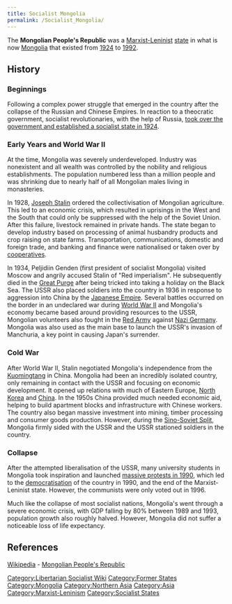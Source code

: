```yaml
---
title: Socialist Mongolia
permalink: /Socialist_Mongolia/
---
```


The **Mongolian People's Republic** was a
[Marxist-Leninist](Marxist-Leninism "wikilink")
[state](List_of_States "wikilink") in what is now
[Mongolia](Mongolia "wikilink") that existed from
[1924](Revolutions_of_1916_-_1923 "wikilink") to
[1992](Revolutions_of_1986_-_1994 "wikilink").

## History

### Beginnings

Following a complex power struggle that emerged in the country after the
collapse of the Russian and Chinese Empires. In reaction to a theocratic
government, socialist revolutionaries, with the help of Russia, [took
over the government and established a socialist state in
1924](Mongolian_Revolution_(1921) "wikilink").

### Early Years and World War II

At the time, Mongolia was severely underdeveloped. Industry was
nonexistent and all wealth was controlled by the nobility and religious
establishments. The population numbered less than a million people and
was shrinking due to nearly half of all Mongolian males living in
monasteries.

In 1928, [Joseph Stalin](Joseph_Stalin "wikilink") ordered the
collectivisation of Mongolian agriculture. This led to an economic
crisis, which resulted in uprisings in the West and the South that could
only be suppressed with the help of the Soviet Union. After this
failure, livestock remained in private hands. The state began to develop
industry based on processing of animal husbandry products and crop
raising on state farms. Transportation, communications, domestic and
foreign trade, and banking and finance were nationalised or taken over
by [cooperatives](Cooperative "wikilink").

In 1934, Peljidiin Genden (first president of socialist Mongolia)
visited Moscow and angrily accused Stalin of "Red imperialism". He
subsequently died in the [Great Purge](Great_Purge_(USSR) "wikilink")
after being tricked into taking a holiday on the Black Sea. The USSR
also placed soldiers into the country in 1936 in response to aggression
into China by the [Japanese Empire](Japanese_Empire "wikilink"). Several
battles occurred on the border in an undeclared war during [World War
II](World_War_II "wikilink") and Mongolia's economy became based around
providing resources to the USSR, Mongolian volunteers also fought in the
[Red Army](Red_Army_(USSR) "wikilink") against [Nazi
Germany](Nazi_Germany "wikilink"). Mongolia was also used as the main
base to launch the USSR's invasion of Manchuria, a key point in causing
Japan's surrender.

### Cold War

After World War II, Stalin negotiated Mongolia's independence from the
[Kuomingtang](Kuomingtang "wikilink") in China. Mongolia had been an
incredibly isolated country, only remaining in contact with the USSR and
focusing on economic development. It opened up relations with much of
Eastern Europe, [North Korea](North_Korea "wikilink") and
[China](China "wikilink"). In the 1950s China provided much needed
economic aid, helping to build apartment blocks and infrastructure with
Chinese workers. The country also began massive investment into mining,
timber processing and consumer goods production. However, during the
[Sino-Soviet Split](Sino-Soviet_Split "wikilink"), Mongolia firmly sided
with the USSR and the USSR stationed soldiers in the country.

### Collapse

After the attempted liberalisation of the USSR, many university students
in Mongolia took inspiration and launched [massive protests in
1990](Mongolian_Revolution_(1990) "wikilink"), which led to the
[democratisation](democratisation "wikilink") of the country in 1990,
and the end of the Marxist-Leninist state. However, the communists were
only voted out in 1996.

Much like the collapse of most socialist nations, Mongolia's went
through a severe economic crisis, with GDP falling by 80% between 1989
and 1993, population growth also roughly halved. However, Mongolia did
not suffer a noticeable loss of life expectancy.

## References

[Wikipedia](Wikipedia "wikilink") - [Mongolian People's
Republic](https://en.wikipedia.org/wiki/Mongolian_People%27s_Republic)

[Category:Libertarian Socialist
Wiki](Category:Libertarian_Socialist_Wiki "wikilink") [Category:Former
States](Category:Former_States "wikilink")
[Category:Mongolia](Category:Mongolia "wikilink") [Category:Northern
Asia](Category:Northern_Asia "wikilink")
[Category:Asia](Category:Asia "wikilink")
[Category:Marxist-Leninism](Category:Marxist-Leninism "wikilink")
[Category:Socialist States](Category:Socialist_States "wikilink")